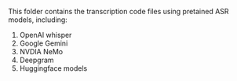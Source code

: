 This folder contains the transcription code files using pretained ASR models, including:
1. OpenAI whisper
2. Google Gemini
3. NVDIA NeMo
4. Deepgram
5. Huggingface models